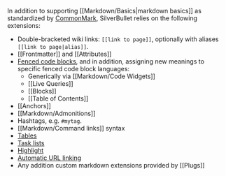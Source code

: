 In addition to supporting [[Markdown/Basics|markdown basics]] as standardized by [CommonMark](https://commonmark.org/), SilverBullet relies on the following extensions:

* Double-bracketed wiki links: `[[link to page]]`, optionally with aliases `[[link to page|alias]]`.
* [[Frontmatter]] and [[Attributes]]
* [Fenced code blocks](https://www.markdownguide.org/extended-syntax/#fenced-code-blocks), and in addition, assigning new meanings to specific fenced code block languages:
    * Generically via [[Markdown/Code Widgets]]
    * [[Live Queries]]
    * [[Blocks]]
    * [[Table of Contents]]
* [[Anchors]]
* [[Markdown/Admonitions]]
* Hashtags, e.g. `#mytag`.
* [[Markdown/Command links]] syntax
* [Tables](https://www.markdownguide.org/extended-syntax/#tables)
* [Task lists](https://www.markdownguide.org/extended-syntax/#task-lists)
* [Highlight](https://www.markdownguide.org/extended-syntax/#highlight)
* [Automatic URL linking](https://www.markdownguide.org/extended-syntax/#automatic-url-linking)
* Any addition custom markdown extensions provided by [[Plugs]]

